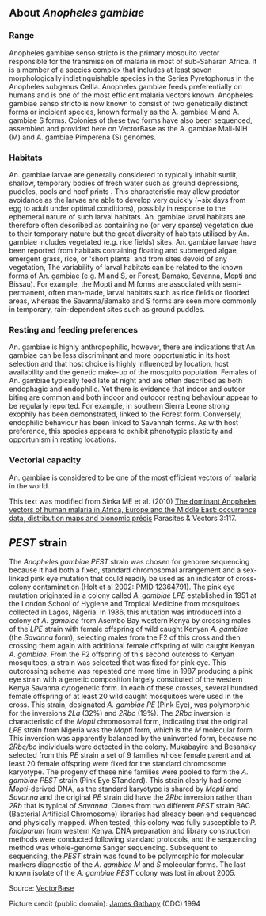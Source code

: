 About *Anopheles gambiae*
-------------------------

### Range

Anopheles gambiae senso stricto is the primary mosquito vector
responsible for the transmission of malaria in most of sub-Saharan
Africa. It is a member of a species complex that includes at least seven
morphologically indistinguishable species in the Series Pyretophorus in
the Anopheles subgenus Cellia. Anopheles gambiae feeds preferentially on
humans and is one of the most efficient malaria vectors known. Anopheles
gambiae senso stricto is now known to consist of two genetically
distinct forms or incipient species, known formally as the A. gambiae M
and A. gambiae S forms. Colonies of these two forms have also been
sequenced, assembled and provided here on VectorBase as the A. gambiae
Mali-NIH (M) and A. gambiae Pimperena (S) genomes.

### Habitats

An. gambiae larvae are generally considered to typically inhabit sunlit,
shallow, temporary bodies of fresh water such as ground depressions,
puddles, pools and hoof prints . This characteristic may allow predator
avoidance as the larvae are able to develop very quickly (\~six days
from egg to adult under optimal conditions), possibly in response to the
ephemeral nature of such larval habitats. An. gambiae larval habitats
are therefore often described as containing no (or very sparse)
vegetation due to their temporary nature but the great diversity of
habitats utilised by An. gambiae includes vegetated (e.g. rice fields)
sites. An. gambiae larvae have been reported from habitats containing
floating and submerged algae, emergent grass, rice, or 'short plants'
and from sites devoid of any vegetation, The variability of larval
habitats can be related to the known forms of An. gambiae (e.g. M and S,
or Forest, Bamako, Savanna, Mopti and Bissau). For example, the Mopti
and M forms are associated with semi-permanent, often man-made, larval
habitats such as rice fields or flooded areas, whereas the
Savanna/Bamako and S forms are seen more commonly in temporary,
rain-dependent sites such as ground puddles.

### Resting and feeding preferences

An. gambiae is highly anthropophilic, however, there are indications
that An. gambiae can be less discriminant and more opportunistic in its
host selection and that host choice is highly influenced by location,
host availability and the genetic make-up of the mosquito population.
Females of An. gambiae typically feed late at night and are often
described as both endophagic and endophilic. Yet there is evidence that
indoor and outoor biting are common and both indoor and outdoor resting
behaviour appear to be regularly reported. For example, in southern
Sierra Leone strong exophily has been demonstrated, linked to the Forest
form. Conversely, endophilic behaviour has been linked to Savannah
forms. As with host preference, this species appears to exhibit
phenotypic plasticity and opportunism in resting locations.

### Vectorial capacity

An. gambiae is considered to be one of the most efficient vectors of
malaria in the world.

This text was modified from Sinka ME et al. (2010) [The dominant
Anopheles vectors of human malaria in Africa, Europe and the Middle
East: occurrence data, distribution maps and bionomic
précis](http://www.parasitesandvectors.com/content/3/1/117) Parasites &
Vectors 3:117.

*PEST* strain
-------------

The *Anopheles gambiae PEST* strain was chosen for genome sequencing
because it had both a fixed, standard chromosomal arrangement and a
sex-linked pink eye mutation that could readily be used as an indicator
of cross-colony contamination (Holt et al 2002: PMID 12364791). The pink
eye mutation originated in a colony called *A. gambiae LPE* established
in 1951 at the London School of Hygiene and Tropical Medicine from
mosquitoes collected in Lagos, Nigeria. In 1986, this mutation was
introduced into a colony of *A. gambiae* from Asembo Bay western Kenya
by crossing males of the *LPE* strain with female offspring of wild
caught Kenyan *A. gambiae* (the *Savanna* form), selecting males from
the F2 of this cross and then crossing them again with additional female
offspring of wild caught Kenyan *A. gambiae*. From the F2 offspring of
this second outcross to Kenyan mosquitoes, a strain was selected that
was fixed for pink eye. This outcrossing scheme was repeated one more
time in 1987 producing a pink eye strain with a genetic composition
largely constituted of the western Kenya Savanna cytogenetic form. In
each of these crosses, several hundred female offspring of at least 20
wild caught mosquitoes were used in the cross. This strain, designated
*A. gambiae PE* (Pink Eye), was polymorphic for the inversions *2La*
(32%) and *2Rbc* (19%). The *2Rbc* inversion is characteristic of the
*Mopti* chromosomal form, indicating that the original *LPE* strain from
Nigeria was the *Mopti* form, which is the *M* molecular form. This
inversion was apparently balanced by the uninverted form, because no
*2Rbc/bc* individuals were detected in the colony. Mukabayire and
Besansky selected from this *PE* strain a set of 9 families whose female
parent and at least 20 female offspring were fixed for the standard
chromosome karyotype. The progeny of these nine families were pooled to
form the *A. gambiae PEST* strain (Pink Eye STandard). This strain
clearly had some *Mopti*-derived DNA, as the standard karyotype is
shared by *Mopti* and *Savanna* and the original *PE* strain did have
the *2Rbc* inversion rather than *2Rb* that is typical of *Savanna*.
Clones from two different *PEST* strain BAC (Bacterial Artificial
Chromosome) libraries had already been end sequenced and physically
mapped. When tested, this colony was fully susceptible to *P.
falciparum* from western Kenya. DNA preparation and library construction
methods were conducted following standard protocols, and the sequencing
method was whole-genome Sanger sequencing. Subsequent to sequencing, the
*PEST* strain was found to be polymorphic for molecular markers
diagnostic of the *A. gambiae M* and *S* molecular forms. The last known
isolate of the *A. gambiae PEST* colony was lost in about 2005.

Source:
[VectorBase](https://veupathdb.org/veupathdb/app/search/dataset/AllDatasets/result?filterTerm=GCA_000005575.2)

Picture credit (public domain): [James
Gathany](http://phil.cdc.gov/phil/details_linked.asp?pid=1354) (CDC)
1994
